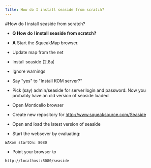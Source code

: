 ```yaml
---
Title: How do I install seaside from scratch?
---
```

#How do I install seaside from scratch?
- **Q How do I install seaside from scratch?**
- **A** Start the SqueakMap browser.

-  Update map from the net
-  Install seaside (2.8a)
-  Ignore warnings
-  Say "yes" to "Install KOM server?"
-  Pick (say) admin/seaside for server login and password. Now you probably have an old version of seaside loaded
-  Open Monticello browser
-  Create new repository for http://www.squeaksource.com/Seaside
-  Open and load the latest version of seaside
-  Start the websever by evaluating:
```
WAKom startOn: 8080
```

-  Point your browser to
```
http://localhost:8080/seaside
```

